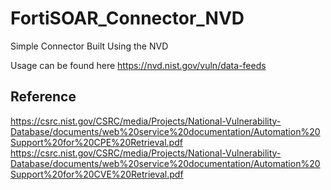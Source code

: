# FortiSOAR_Connector_NVD
Simple Connector Built Using the NVD

Usage can be found here
https://nvd.nist.gov/vuln/data-feeds

## Reference
https://csrc.nist.gov/CSRC/media/Projects/National-Vulnerability-Database/documents/web%20service%20documentation/Automation%20Support%20for%20CPE%20Retrieval.pdf
https://csrc.nist.gov/CSRC/media/Projects/National-Vulnerability-Database/documents/web%20service%20documentation/Automation%20Support%20for%20CVE%20Retrieval.pdf
